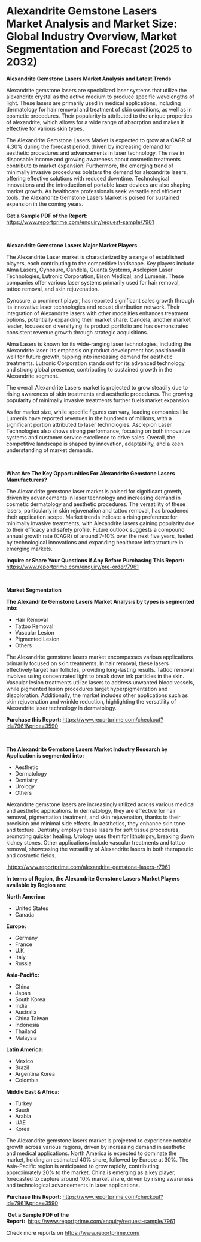 <p><h1>Alexandrite Gemstone Lasers Market Analysis and Market Size: Global Industry Overview, Market Segmentation and Forecast (2025 to 2032)</h1></p><p><strong>Alexandrite Gemstone Lasers Market Analysis and Latest Trends</strong></p>
<p><p>Alexandrite gemstone lasers are specialized laser systems that utilize the alexandrite crystal as the active medium to produce specific wavelengths of light. These lasers are primarily used in medical applications, including dermatology for hair removal and treatment of skin conditions, as well as in cosmetic procedures. Their popularity is attributed to the unique properties of alexandrite, which allows for a wide range of absorption and makes it effective for various skin types.</p><p>The Alexandrite Gemstone Lasers Market is expected to grow at a CAGR of 4.30% during the forecast period, driven by increasing demand for aesthetic procedures and advancements in laser technology. The rise in disposable income and growing awareness about cosmetic treatments contribute to market expansion. Furthermore, the emerging trend of minimally invasive procedures bolsters the demand for alexandrite lasers, offering effective solutions with reduced downtime. Technological innovations and the introduction of portable laser devices are also shaping market growth. As healthcare professionals seek versatile and efficient tools, the Alexandrite Gemstone Lasers Market is poised for sustained expansion in the coming years.</p></p>
<p><strong>Get a Sample PDF of the Report:&nbsp;</strong> <a href="https://www.reportprime.com/enquiry/request-sample/7961?utm_campaign=2319&utm_medium=2&utm_source=Github&utm_content=ia&utm_term=19032025&utm_id=alexandrite-gemstone-lasers">https://www.reportprime.com/enquiry/request-sample/7961</a></p>
<p>&nbsp;</p>
<p><strong>Alexandrite Gemstone Lasers Major Market Players</strong></p>
<p><p>The Alexandrite Laser market is characterized by a range of established players, each contributing to the competitive landscape. Key players include Alma Lasers, Cynosure, Candela, Quanta Systems, Asclepion Laser Technologies, Lutronic Corporation, Bison Medical, and Lumenis. These companies offer various laser systems primarily used for hair removal, tattoo removal, and skin rejuvenation.</p><p>Cynosure, a prominent player, has reported significant sales growth through its innovative laser technologies and robust distribution network. Their integration of Alexandrite lasers with other modalities enhances treatment options, potentially expanding their market share. Candela, another market leader, focuses on diversifying its product portfolio and has demonstrated consistent revenue growth through strategic acquisitions.</p><p>Alma Lasers is known for its wide-ranging laser technologies, including the Alexandrite laser. Its emphasis on product development has positioned it well for future growth, tapping into increasing demand for aesthetic treatments. Lutronic Corporation stands out for its advanced technology and strong global presence, contributing to sustained growth in the Alexandrite segment.</p><p>The overall Alexandrite Lasers market is projected to grow steadily due to rising awareness of skin treatments and aesthetic procedures. The growing popularity of minimally invasive treatments further fuels market expansion.</p><p>As for market size, while specific figures can vary, leading companies like Lumenis have reported revenues in the hundreds of millions, with a significant portion attributed to laser technologies. Asclepion Laser Technologies also shows strong performance, focusing on both innovative systems and customer service excellence to drive sales. Overall, the competitive landscape is shaped by innovation, adaptability, and a keen understanding of market demands.</p></p>
<p>&nbsp;</p>
<p><strong>What Are The Key Opportunities For Alexandrite Gemstone Lasers Manufacturers?</strong></p>
<p><p>The Alexandrite gemstone laser market is poised for significant growth, driven by advancements in laser technology and increasing demand in cosmetic dermatology and aesthetic procedures. The versatility of these lasers, particularly in skin rejuvenation and tattoo removal, has broadened their application scope. Market trends indicate a rising preference for minimally invasive treatments, with Alexandrite lasers gaining popularity due to their efficacy and safety profile. Future outlook suggests a compound annual growth rate (CAGR) of around 7-10% over the next five years, fueled by technological innovations and expanding healthcare infrastructure in emerging markets.</p></p>
<p><strong>Inquire or Share Your Questions If Any Before Purchasing This Report:</strong> <a href="https://www.reportprime.com/enquiry/pre-order/7961?utm_campaign=2319&utm_medium=2&utm_source=Github&utm_content=ia&utm_term=19032025&utm_id=alexandrite-gemstone-lasers">https://www.reportprime.com/enquiry/pre-order/7961</a></p>
<p>&nbsp;</p>
<p><strong>Market Segmentation</strong></p>
<p><strong>The Alexandrite Gemstone Lasers Market Analysis by types is segmented into:</strong></p>
<p><ul><li>Hair Removal</li><li>Tattoo Removal</li><li>Vascular Lesion</li><li>Pigmented Lesion</li><li>Others</li></ul></p>
<p><p>The Alexandrite gemstone lasers market encompasses various applications primarily focused on skin treatments. In hair removal, these lasers effectively target hair follicles, providing long-lasting results. Tattoo removal involves using concentrated light to break down ink particles in the skin. Vascular lesion treatments utilize lasers to address unwanted blood vessels, while pigmented lesion procedures target hyperpigmentation and discoloration. Additionally, the market includes other applications such as skin rejuvenation and wrinkle reduction, highlighting the versatility of Alexandrite laser technology in dermatology.</p></p>
<p><strong>Purchase this Report:&nbsp;</strong><a href="https://www.reportprime.com/checkout?id=7961&price=3590&utm_campaign=2319&utm_medium=2&utm_source=Github&utm_content=ia&utm_term=19032025&utm_id=alexandrite-gemstone-lasers">https://www.reportprime.com/checkout?id=7961&price=3590</a></p>
<p>&nbsp;</p>
<p><strong>The Alexandrite Gemstone Lasers Market Industry Research by Application is segmented into:</strong></p>
<p><ul><li>Aesthetic</li><li>Dermatology</li><li>Dentistry</li><li>Urology</li><li>Others</li></ul></p>
<p><p>Alexandrite gemstone lasers are increasingly utilized across various medical and aesthetic applications. In dermatology, they are effective for hair removal, pigmentation treatment, and skin rejuvenation, thanks to their precision and minimal side effects. In aesthetics, they enhance skin tone and texture. Dentistry employs these lasers for soft tissue procedures, promoting quicker healing. Urology uses them for lithotripsy, breaking down kidney stones. Other applications include vascular treatments and tattoo removal, showcasing the versatility of Alexandrite lasers in both therapeutic and cosmetic fields.</p></p>
<p><a href="https://www.reportprime.com/alexandrite-gemstone-lasers-r7961?utm_campaign=2319&utm_medium=2&utm_source=Github&utm_content=ia&utm_term=19032025&utm_id=alexandrite-gemstone-lasers">&nbsp;https://www.reportprime.com/alexandrite-gemstone-lasers-r7961</a></p>
<p><strong>In terms of Region, the Alexandrite Gemstone Lasers Market Players available by Region are:</strong></p>
<p>
    <p> <strong> North America: </strong>
        <ul>
            <li>United States</li>
            <li>Canada</li>
        </ul>
        </p> 
    <p> <strong> Europe: </strong>
        <ul>
            <li>Germany</li>
            <li>France</li>
            <li>U.K.</li>
            <li>Italy</li>
            <li>Russia</li>
        </ul>
        </p> 
    <p> <strong> Asia-Pacific: </strong>
        <ul>
            <li>China</li>
            <li>Japan</li>
            <li>South Korea</li>
            <li>India</li>
            <li>Australia</li>
            <li>China Taiwan</li>
            <li>Indonesia</li>
            <li>Thailand</li>
            <li>Malaysia</li>
        </ul>
        </p> 
    <p> <strong> Latin America: </strong>
        <ul>
            <li>Mexico</li>
            <li>Brazil</li>
            <li>Argentina Korea</li>
            <li>Colombia</li>
        </ul>
        </p> 
    <p> <strong> Middle East & Africa: </strong>
        <ul>
            <li>Turkey</li>
            <li>Saudi</li>
            <li>Arabia</li>
            <li>UAE</li>
            <li>Korea</li>
        </ul>
    </p>
    </p>
<p><p>The Alexandrite gemstone lasers market is projected to experience notable growth across various regions, driven by increasing demand in aesthetic and medical applications. North America is expected to dominate the market, holding an estimated 40% share, followed by Europe at 30%. The Asia-Pacific region is anticipated to grow rapidly, contributing approximately 20% to the market. China is emerging as a key player, forecasted to capture around 10% market share, driven by rising awareness and technological advancements in laser applications.</p></p>
<p><strong>Purchase this Report: </strong><a href="https://www.reportprime.com/checkout?id=7961&price=3590&utm_campaign=2319&utm_medium=2&utm_source=Github&utm_content=ia&utm_term=19032025&utm_id=alexandrite-gemstone-lasers">https://www.reportprime.com/checkout?id=7961&price=3590</a></p>
<p>&nbsp;<strong>Get a Sample PDF of the Report:&nbsp;&nbsp;</strong><a href="https://www.reportprime.com/enquiry/request-sample/7961?utm_campaign=2319&utm_medium=2&utm_source=Github&utm_content=ia&utm_term=19032025&utm_id=alexandrite-gemstone-lasers">https://www.reportprime.com/enquiry/request-sample/7961</a></p>
<p><strong></strong></p>
<p>Check more reports on <a href="https://www.reportprime.com/?utm_campaign=2319&utm_medium=2&utm_source=Github&utm_content=ia&utm_term=19032025&utm_id=alexandrite-gemstone-lasers">https://www.reportprime.com/</a></p>